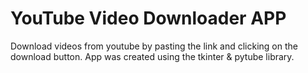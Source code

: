 # YouTube Video Downloader APP

Download videos from youtube by pasting the link and clicking on the download button.
App was created using the tkinter & pytube library.
